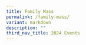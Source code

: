 ```yaml
---
title: Family Mass
permalink: /family-mass/
variant: markdown
description: ""
third_nav_title: 2024 Events
---
```

